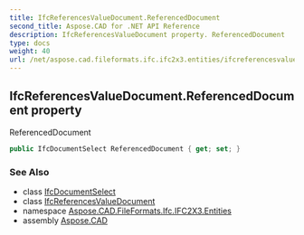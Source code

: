 ```yaml
---
title: IfcReferencesValueDocument.ReferencedDocument
second_title: Aspose.CAD for .NET API Reference
description: IfcReferencesValueDocument property. ReferencedDocument
type: docs
weight: 40
url: /net/aspose.cad.fileformats.ifc.ifc2x3.entities/ifcreferencesvaluedocument/referenceddocument/
---
```

## IfcReferencesValueDocument.ReferencedDocument property

ReferencedDocument

```csharp
public IfcDocumentSelect ReferencedDocument { get; set; }
```

### See Also

* class [IfcDocumentSelect](../../../aspose.cad.fileformats.ifc.ifc2x3.types/ifcdocumentselect/)
* class [IfcReferencesValueDocument](../)
* namespace [Aspose.CAD.FileFormats.Ifc.IFC2X3.Entities](../../ifcreferencesvaluedocument/)
* assembly [Aspose.CAD](../../../)


